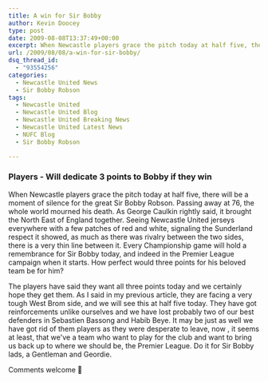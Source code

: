 ```yaml
---
title: A win for Sir Bobby
author: Kevin Doocey
type: post
date: 2009-08-08T13:37:49+00:00
excerpt: When Newcastle players grace the pitch today at half five, there will be a moment of silence for the great Sir Bobby Robson. Passing away at
url: /2009/08/08/a-win-for-sir-bobby/
dsq_thread_id:
  - "93554256"
categories:
  - Newcastle United News
  - Sir Bobby Robson
tags:
  - Newcastle United
  - Newcastle United Blog
  - Newcastle United Breaking News
  - Newcastle United Latest News
  - NUFC Blog
  - Sir Bobby Robson

---
```

### Players - Will dedicate 3 points to Bobby if they win

When Newcastle players grace the pitch today at half five, there will be a moment of silence for the great Sir Bobby Robson. Passing away at 76, the whole world mourned his death. As  George Caulkin rightly said, it brought the North East of England together. Seeing Newcastle United jerseys everywhere with a few patches of red and white, signaling the Sunderland respect it showed, as much as there was rivalry between the two sides, there is a very thin line between it. Every Championship game will hold a remembrance for Sir Bobby today, and indeed in the Premier League campaign when it starts. How perfect would three points for his beloved team be for him?

The players have said they want all three points today and we certainly hope they get them. As I said in my previous article, they are facing a very tough West Brom side, and we will see this at half five today. They have got reinforcements unlike ourselves and we have lost probably two of our best defenders in Sebastien Bassong and Habib Beye. It may be just as well we have got rid of them players as they were desperate to leave, now , it seems at least, that we've a team who want to play for the club and want to bring us back up to where we should be, the Premier League. Do it for Sir Bobby lads, a Gentleman and Geordie.

Comments welcome 🙂
